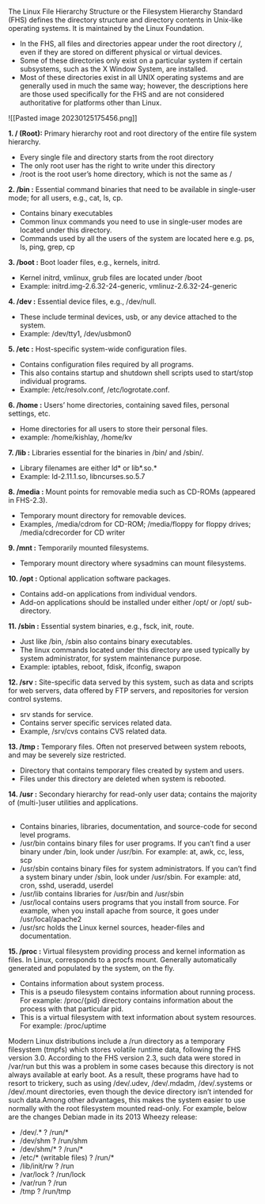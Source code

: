 The Linux File Hierarchy Structure or the Filesystem Hierarchy Standard (FHS) defines the directory structure and directory contents in Unix-like operating systems. It is maintained by the Linux Foundation. 

-   In the FHS, all files and directories appear under the root directory /, even if they are stored on different physical or virtual devices.
-   Some of these directories only exist on a particular system if certain subsystems, such as the X Window System, are installed.
-   Most of these directories exist in all UNIX operating systems and are generally used in much the same way; however, the descriptions here are those used specifically for the FHS and are not considered authoritative for platforms other than Linux.

![[Pasted image 20230125175456.png]]

**1. / (Root):** Primary hierarchy root and root directory of the entire file system hierarchy.
-   Every single file and directory starts from the root directory
-   The only root user has the right to write under this directory
-   /root is the root user’s home directory, which is not the same as /

**2. /bin :** Essential command binaries that need to be available in single-user mode; for all users, e.g., cat, ls, cp.   
-   Contains binary executables
-   Common linux commands you need to use in single-user modes are located under this directory.
-   Commands used by all the users of the system are located here e.g. ps, ls, ping, grep, cp

**3. /boot :** Boot loader files, e.g., kernels, initrd.   
-   Kernel initrd, vmlinux, grub files are located under /boot
-   Example: initrd.img-2.6.32-24-generic, vmlinuz-2.6.32-24-generic

**4. /dev :** Essential device files, e.g., /dev/null. 
-   These include terminal devices, usb, or any device attached to the system.
-   Example: /dev/tty1, /dev/usbmon0

**5. /etc :** Host-specific system-wide configuration files.
-   Contains configuration files required by all programs.
-   This also contains startup and shutdown shell scripts used to start/stop individual programs.
-   Example: /etc/resolv.conf, /etc/logrotate.conf.

**6. /home :** Users’ home directories, containing saved files, personal settings, etc.
-   Home directories for all users to store their personal files.
-   example: /home/kishlay, /home/kv

**7. /lib :** Libraries essential for the binaries in /bin/ and /sbin/.
-   Library filenames are either ld* or lib*.so.*
-   Example: ld-2.11.1.so, libncurses.so.5.7

**8. /media :** Mount points for removable media such as CD-ROMs (appeared in FHS-2.3).
-   Temporary mount directory for removable devices.
-   Examples, /media/cdrom for CD-ROM; /media/floppy for floppy drives; /media/cdrecorder for CD writer

**9. /mnt :** Temporarily mounted filesystems.
-   Temporary mount directory where sysadmins can mount filesystems.

**10. /opt :** Optional application software packages.
-   Contains add-on applications from individual vendors.
-   Add-on applications should be installed under either /opt/ or /opt/ sub-directory.

**11. /sbin :** Essential system binaries, e.g., fsck, init, route.
-   Just like /bin, /sbin also contains binary executables.
-   The linux commands located under this directory are used typically by system administrator, for system maintenance purpose.
-   Example: iptables, reboot, fdisk, ifconfig, swapon

**12. /srv :** Site-specific data served by this system, such as data and scripts for web servers, data offered by FTP servers, and repositories for version control systems.
-   srv stands for service.
-   Contains server specific services related data.
-   Example, /srv/cvs contains CVS related data.

**13. /tmp :** Temporary files. Often not preserved between system reboots, and may be severely size restricted.
-   Directory that contains temporary files created by system and users.
-   Files under this directory are deleted when system is rebooted.

**14. /usr :** Secondary hierarchy for read-only user data; contains the majority of (multi-)user utilities and applications.   
 

-   Contains binaries, libraries, documentation, and source-code for second level programs.
-   /usr/bin contains binary files for user programs. If you can’t find a user binary under /bin, look under /usr/bin. For example: at, awk, cc, less, scp
-   /usr/sbin contains binary files for system administrators. If you can’t find a system binary under /sbin, look under /usr/sbin. For example: atd, cron, sshd, useradd, userdel
-   /usr/lib contains libraries for /usr/bin and /usr/sbin
-   /usr/local contains users programs that you install from source. For example, when you install apache from source, it goes under /usr/local/apache2
-   /usr/src holds the Linux kernel sources, header-files and documentation.

**15. /proc :** Virtual filesystem providing process and kernel information as files. In Linux, corresponds to a procfs mount. Generally automatically generated and populated by the system, on the fly.
-   Contains information about system process.
-   This is a pseudo filesystem contains information about running process. For example: /proc/{pid} directory contains information about the process with that particular pid.
-   This is a virtual filesystem with text information about system resources. For example: /proc/uptime

Modern Linux distributions include a /run directory as a temporary filesystem (tmpfs) which stores volatile runtime data, following the FHS version 3.0. According to the FHS version 2.3, such data were stored in /var/run but this was a problem in some cases because this directory is not always available at early boot. As a result, these programs have had to resort to trickery, such as using /dev/.udev, /dev/.mdadm, /dev/.systems or /dev/.mount directories, even though the device directory isn’t intended for such data.Among other advantages, this makes the system easier to use normally with the root filesystem mounted read-only. For example, below are the changes Debian made in its 2013 Wheezy release:

-   /dev/.* ? /run/*
-   /dev/shm ? /run/shm
-   /dev/shm/* ? /run/*
-   /etc/* (writable files) ? /run/*
-   /lib/init/rw ? /run
-   /var/lock ? /run/lock
-   /var/run ? /run
-   /tmp ? /run/tmp